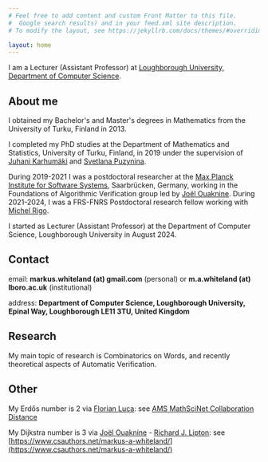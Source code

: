 ```yaml
---
# Feel free to add content and custom Front Matter to this file.
#  Google search results) and in your feed.xml site description.
# To modify the layout, see https://jekyllrb.com/docs/themes/#overriding-theme-defaults

layout: home
---
```

I am a Lecturer (Assistant Professor) at [Loughborough University, Department of Computer Science](https://www.lboro.ac.uk/departments/compsci).


## About me
I obtained my Bachelor's and Master's degrees in Mathematics from the University of Turku, Finland in 2013.

I completed my PhD studies at the Department of Mathematics and Statistics, University of Turku, Finland, in 2019 under the supervision of [Juhani Karhumäki](https://www.math.utu.fi/en/home/karhumak/) and [Svetlana Puzynina](http://math.nsc.ru/~puzynina/).

During 2019-2021 I was a postdoctoral researcher at the [Max Planck Institute for Software Systems](https://www.mpi-sws.org), Saarbrücken, Germany, working in the Foundations of Algorithmic Verification group led by [Joël Ouaknine](https://people.mpi-sws.org/~joel/). During 2021-2024, I was a FRS-FNRS Postdoctoral research fellow working with [Michel Rigo](https://www.uliege.be/cms/c_9054334/fr/repertoire?uid=U016860).

I started as Lecturer (Assistant Professor) at the Department of Computer Science, Loughborough University in August 2024.

## Contact
email: **markus.whiteland (at) gmail.com** (personal) or **m.a.whiteland (at) lboro.ac.uk** (institutional)

address: **Department of Computer Science, Loughborough University, Epinal Way, Loughborough LE11 3TU, United Kingdom**

## Research
My main topic of research is Combinatorics on Words, and recently theoretical aspects of Automatic Verification.

## Other
My Erdős number is 2 via [Florian Luca](https://www.wits.ac.za/staff/academic-a-z-listing/l/florianlucawitsacza/): see [AMS MathSciNet Collaboration Distance](https://mathscinet.ams.org/mathscinet/freetools/collab-dist?source=1147099&target=189017)

My Dijkstra number is 3 via [Joël Ouaknine](https://people.mpi-sws.org/~joel/) - [Richard J. Lipton](https://rjlipton.com/): see [https://www.csauthors.net/markus-a-whiteland/](https://www.csauthors.net/markus-a-whiteland/)



